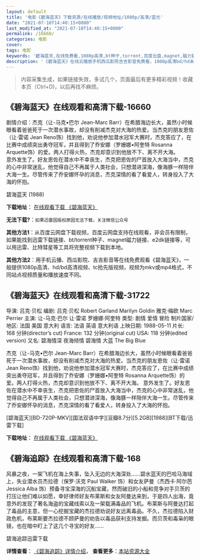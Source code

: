 ```yaml
---
layout: default
title: '电影《碧海蓝天》下载资源/在线播放/视频地址/1080p/高清/蓝光'
date: "2021-07-10T14:40:15+0800"
last_modified_at: "2021-07-10T14:40:15+0800"
permalink: /16660/
categories: 电影
cover:
tags: 电影
keywords: '碧海蓝天,在线免费看,1080p高清,bt种子,torrent,百度云盘,magnet,磁力链,迅雷下载资源'
description: '《碧海蓝天》在线云播放手机西瓜影院吉吉影音免费看，1080p高清bd/hd未删减完整版和tc抢先枪版，mkv/mp4格式，附带bt/torrent种子、magnet/磁力链、百度云盘、网盘资源迅雷下载链接'
---
```


>内容采集生成，如果链接失效，多试几个，页面最后有更多精彩视频！收藏本页（Ctrl+D)，以后再找不麻烦。


## 《碧海蓝天》在线观看和高清下载-16660

剧情介绍：杰克（让-马克•巴尔 Jean-Marc Barr）在希腊海边长大，虽然小时候眼看着爸爸死于一次潜水事故，却没有削减杰克对大海的热爱。当杰克的朋友恩佐（让·雷诺 Jean Reno饰）找到他，劝说他参加潜水冠军大赛时，杰克答应了，在比赛中成绩突出勇夺冠军，并且得到了乔安娜（罗姗娜•阿奎特 Rosanna Arquette饰）的爱。两人打得火热，杰克却意识到他放不下、离不开大海。  　　意外发生了。好友恩佐在潜水中不幸丧生，杰克把恩佐的尸首放入大海当中，杰克的心中非常迷乱，他觉得自己不再属于人类社会，只想潜进深海，像海豚一样陪伴大海一生。尽管传来了乔安娜怀孕的消息，杰克深情的看了看爱人，转身投入了大海的怀抱。


碧海蓝天 (1988)

**下载地址**： [在线观看下载 《碧海蓝天》](https://www.btbtdy.me/btdy/dy3934.html) 


**无法下载?**：`如果迅雷因版权原因无法下载，关注微信公众号 `

**其他方法1**：从百度云网盘下载视频，百度云网盘支持在线观看，非会员有限制，如果能找到迅雷下载链接、bt/torrent种子、magnet磁力链接、e2dk链接等，可以用迅雷、比特彗星等工具将完整视频下载到本地。

**其他方法2**：用手机云播、西瓜影院、吉吉影音等在线免费观看《碧海蓝天》，一般提供1080p高清、hd/bd高清视频、tc抢先版视频，视频为mkv或mp4格式，不同站点视频质量和播放速度不同。


## 《碧海蓝天》在线观看和高清下载-31722

导演: 吕克·贝松 编剧: 吕克·贝松 Robert Garland Marilyn Goldin 雅克·梅欧 Marc Perrier 主演: 让-马克·巴尔 让·雷诺 罗姗娜·阿奎特 类型: 剧情 爱情 冒险 制片国家/地区: 法国 美国 意大利 语言: 法语 英语 意大利语 上映日期: 1988-05-11 片长: 168 分钟(director’s cut) France: 132 分钟(original cut) USA: 118 分钟(edited version) 又名: 碧海情深 夜海倾情 碧海情 大蓝 The Big Blue

杰克（让-马克•巴尔 Jean-Marc Barr）在希腊海边长大，虽然小时候眼看着爸爸死于一次潜水事故，却没有削减杰克对大海的热爱。当杰克的朋友恩佐（让·雷诺 Jean Reno饰）找到他，劝说他参加潜水冠军大赛时，杰克答应了，在比赛中成绩突出勇夺冠军，并且得到了乔安娜（罗姗娜•阿奎特 Rosanna Arquette饰）的爱。两人打得火热，杰克却意识到他放不下、离不开大海。 意外发生了。好友恩佐在潜水中不幸丧生，杰克把恩佐的尸首放入大海当中，杰克的心中非常迷乱，他觉得自己不再属于人类社会，只想潜进深海，像海豚一样陪伴大海一生。尽管传来了乔安娜怀孕的消息，杰克深情的看了看爱人，转身投入了大海的怀抱。


[碧海蓝天][BD-720P-MKV][国法双语中字][豆瓣8.7分][5.2GB][1988][BT下载/迅雷下载]

**下载地址**： [在线观看下载 《碧海蓝天》](https://www.btdx8.com/torrent/le_grand_bleu_1988.html) 


## 《碧海追踪》在线观看和高清下载-168

风暴之夜，一架飞机在海上失事，坠入无边的大海深处……碧水蓝天的巴哈马海域上，失业潜水员杰拉德（保罗·沃克 Paul Walker 饰）和女友萨曼（杰西卡·阿尔芭 Jessica Alba 饰）预备寻宝深海的沉船宝藏，然而破旧的小船和竞争对手贝茨的打压让他们难以如愿，幸好律师好友布莱斯和女友阿曼达来到，于是四人出海，竟意外的发现了著名海盗的宝藏线索以及一架载满毒品的飞机。布莱斯与阿曼达打起了毒品的主意，但一心挖掘宝藏的杰拉德劝说好友远离毒品。不久，杰拉德陷入财政危机，布莱斯要杰拉德不顾萨曼的劝告以毒品获利支持发掘。而贝茨和毒枭的眼镜，也在暗中盯上了这几个寻宝的好友……


碧海追踪迅雷下载

**详情查看**： [《碧海追踪》详情介绍](/movie/168/)， **查看更多**：[本站资源大全](/movie/t/all/)


